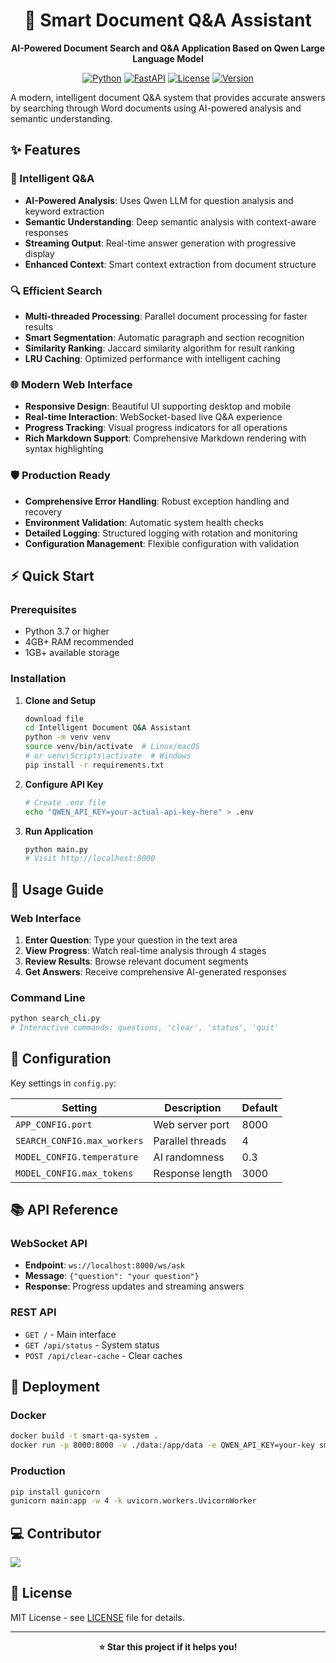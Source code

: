 <div align="center">

# 🤖 Smart Document Q&A Assistant

**AI-Powered Document Search and Q&A Application Based on Qwen Large Language Model**

[![Python](https://img.shields.io/badge/Python-3.7+-blue.svg)](https://python.org)
[![FastAPI](https://img.shields.io/badge/FastAPI-0.104+-green.svg)](https://fastapi.tiangolo.com)
[![License](https://img.shields.io/badge/License-MIT-yellow.svg)](LICENSE)
[![Version](https://img.shields.io/badge/Version-2.0.0-red.svg)](README.md)

</div>

A modern, intelligent document Q&A system that provides accurate answers by searching through Word documents using AI-powered analysis and semantic understanding.

## ✨ Features

### 🧠 Intelligent Q&A
- **AI-Powered Analysis**: Uses Qwen LLM for question analysis and keyword extraction
- **Semantic Understanding**: Deep semantic analysis with context-aware responses
- **Streaming Output**: Real-time answer generation with progressive display
- **Enhanced Context**: Smart context extraction from document structure

### 🔍 Efficient Search
- **Multi-threaded Processing**: Parallel document processing for faster results
- **Smart Segmentation**: Automatic paragraph and section recognition
- **Similarity Ranking**: Jaccard similarity algorithm for result ranking
- **LRU Caching**: Optimized performance with intelligent caching

### 🌐 Modern Web Interface
- **Responsive Design**: Beautiful UI supporting desktop and mobile
- **Real-time Interaction**: WebSocket-based live Q&A experience
- **Progress Tracking**: Visual progress indicators for all operations
- **Rich Markdown Support**: Comprehensive Markdown rendering with syntax highlighting

### 🛡️ Production Ready
- **Comprehensive Error Handling**: Robust exception handling and recovery
- **Environment Validation**: Automatic system health checks
- **Detailed Logging**: Structured logging with rotation and monitoring
- **Configuration Management**: Flexible configuration with validation

## ⚡ Quick Start

### Prerequisites
- Python 3.7 or higher
- 4GB+ RAM recommended
- 1GB+ available storage

### Installation

1. **Clone and Setup**
   ```bash
   download file
   cd Intelligent Document Q&A Assistant
   python -m venv venv
   source venv/bin/activate  # Linux/macOS
   # or venv\Scripts\activate  # Windows
   pip install -r requirements.txt
   ```

2. **Configure API Key**
   ```bash
   # Create .env file
   echo "QWEN_API_KEY=your-actual-api-key-here" > .env
   ```

3. **Run Application**
   ```bash
   python main.py
   # Visit http://localhost:8000
   ```

## 📖 Usage Guide

### Web Interface
1. **Enter Question**: Type your question in the text area
2. **View Progress**: Watch real-time analysis through 4 stages
3. **Review Results**: Browse relevant document segments
4. **Get Answers**: Receive comprehensive AI-generated responses

### Command Line
```bash
python search_cli.py
# Interactive commands: questions, 'clear', 'status', 'quit'
```

## 🔧 Configuration

Key settings in `config.py`:

| Setting | Description | Default |
|---------|-------------|---------|
| `APP_CONFIG.port` | Web server port | 8000 |
| `SEARCH_CONFIG.max_workers` | Parallel threads | 4 |
| `MODEL_CONFIG.temperature` | AI randomness | 0.3 |
| `MODEL_CONFIG.max_tokens` | Response length | 3000 |

## 📚 API Reference

### WebSocket API
- **Endpoint**: `ws://localhost:8000/ws/ask`
- **Message**: `{"question": "your question"}`
- **Response**: Progress updates and streaming answers

### REST API
- `GET /` - Main interface
- `GET /api/status` - System status
- `POST /api/clear-cache` - Clear caches

## 🚀 Deployment

### Docker
```bash
docker build -t smart-qa-system .
docker run -p 8000:8000 -v ./data:/app/data -e QWEN_API_KEY=your-key smart-qa-system
```

### Production
```bash
pip install gunicorn
gunicorn main:app -w 4 -k uvicorn.workers.UvicornWorker
```

## 💻 Contributor
<a href="https://github.com/lihuan-coder/Document_QA_Assistant/graphs/contributors">
  <img src="https://contrib.rocks/image?repo=lihuan-coder/Document_QA_Assistant" />
</a>


## 📄 License

MIT License - see [LICENSE](LICENSE) file for details.

---

<div align="center">

**⭐ Star this project if it helps you!**

</div>
